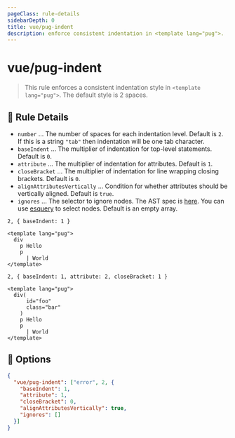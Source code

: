 ```yaml
---
pageClass: rule-details
sidebarDepth: 0
title: vue/pug-indent
description: enforce consistent indentation in <template lang="pug">.
---
```

# vue/pug-indent

> This rule enforces a consistent indentation style in `<template lang="pug">`. The default style is 2 spaces.

## :book: Rule Details

- `number` ... The number of spaces for each indentation level. Default is `2`. If this is a string `"tab"` then indentation will be one tab character.
- `baseIndent` ... The multiplier of indentation for top-level statements. Default is `0`.
- `attribute` ... The multiplier of indentation for attributes. Default is `1`.
- `closeBracket` ... The multiplier of indentation for line wrapping closing brackets. Default is `0`.
- `alignAttributesVertically` ... Condition for whether attributes should be vertically aligned. Default is `true`.
- `ignores` ... The selector to ignore nodes. The AST spec is [here](https://github.com/vuejs/vue-eslint-parser/blob/master/docs/ast.md). You can use [esquery](https://github.com/estools/esquery#readme) to select nodes. Default is an empty array.

`2, { baseIndent: 1 }`
```vue
<template lang="pug">
  div
    p Hello
    p
      | World
</template>
```

`2, { baseIndent: 1, attribute: 2, closeBracket: 1 }`
```vue
<template lang="pug">
  div(
      id="foo"
      class="bar"
    )
    p Hello
    p
      | World
</template>
```

## :wrench: Options

```json
{
  "vue/pug-indent": ["error", 2, {
    "baseIndent": 1,
    "attribute": 1,
    "closeBracket": 0,
    "alignAttributesVertically": true,
    "ignores": []
  }]
}
